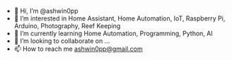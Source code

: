 - 👋 Hi, I’m @ashwin0pp
- 👀 I’m interested in Home Assistant, Home Automation, IoT, Raspberry Pi, Arduino, Photography, Reef Keeping
- 🌱 I’m currently learning Home Automation, Programming, Python, AI
- 💞️ I’m looking to collaborate on ...
- 📫 How to reach me ashwin0pp@gmail.com

<!---
ashwin0pp/ashwin0pp is a ✨ special ✨ repository because its `README.md` (this file) appears on your GitHub profile.
You can click the Preview link to take a look at your changes.
--->
